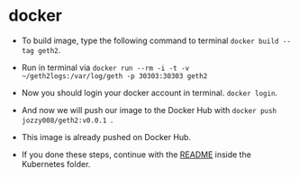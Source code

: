 # docker

 - To build image, type the following command to terminal ``` docker build --tag geth2 ```.
 
 - Run in terminal via ``` docker run --rm -i -t -v ~/geth2logs:/var/log/geth -p 30303:30303 geth2 ```
 
 - Now you should login your docker account in terminal. ``` docker login ```.
 
 - And now we will push our image to the Docker Hub with ``` docker push jozzy008/geth2:v0.0.1  ```.
 
 - This image is already pushed on Docker Hub.
 
 - If you done these steps, continue with the [README](https://github.com/First008/bulut-zincir/tree/master/kubernetes) inside the Kubernetes folder.

